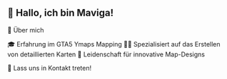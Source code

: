 ## 👋 Hallo, ich bin Maviga!

🌱 Über mich

🎓 Erfahrung im GTA5 Ymaps Mapping
👨‍💻 Spezialisiert auf das Erstellen von detaillierten Karten
🌈 Leidenschaft für innovative Map-Designs

🤝 Lass uns in Kontakt treten!
